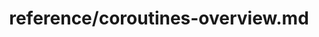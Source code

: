 ---
title: reference/coroutines-overview.md
showAuthorInfo: false
redirect_path: /docs/coroutines-overview
---